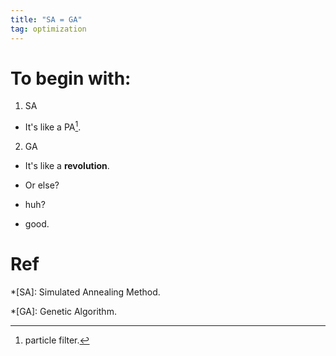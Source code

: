 ```yaml
---
title: "SA = GA"
tag: optimization
---
```


# To begin with: #

1. SA

- It's like a PA[^pa].

2. GA

- It's like a **revolution**.

- Or else?

* huh?

- good.

# Ref #

[^pa]: particle filter.

*[SA]: Simulated Annealing Method.

*[GA]: Genetic Algorithm.

